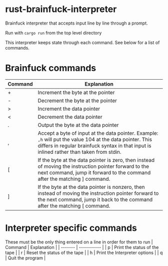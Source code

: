 # rust-brainfuck-interpreter
Brainfuck interpreter that accepts input line by line through a prompt.

Run with `cargo run` from the top level directory

This interpreter keeps state through each command. See below for a list of commands.

# Brainfuck commands
| Command | Explanation |
| ------- | ----------- |
|    +    | Increment the byte at the pointer |
|    -    | Decrement the byte at the pointer |
|    >    | Increment the data pointer |
|    <    | Decrement the data pointer |
|    .    | Output the byte at the data pointer |
|    ,    | Accept a byte of input at the data pointer. Example: `,h` will put the value 104 at the data pointer. This differs in regular brainfuck syntax in that input is inlined rather than taken from stdin. |
|    \[    | If the byte at the data pointer is zero, then instead of moving the instruction pointer forward to the next command, jump it forward to the command after the matching \] command.
|    \]    | If the byte at the data pointer is nonzero, then instead of moving the instruction pointer forward to the next command, jump it back to the command after the matching \[ command. |

# Interpreter specific commands
These must be the only thing entered on a line in order for them to run
| Command | Explanation |
| ------- | ----------- |
|    p    | Print the status of the tape |
|    r    | Reset the status of the tape |
|    h    | Print the Interpreter options |
|    q    | Quit the program |

